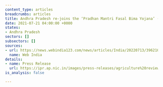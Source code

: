 ```yaml
---
content_type: articles
breadcrumbs: articles
title: Andhra Pradesh re-joins the ‘Pradhan Mantri Fasal Bima Yojana’ (PMFBY)
date: 2021-07-21 04:00:00 +0000
states:
- Andhra Pradesh
sectors: []
subsectors: []
sources:
- url: https://news.webindia123.com/news/articles/India/20220713/3962109.html
  name: Web India
details:
- name: Press Release
  url: https://ipr.ap.nic.in/images/press-releases/agriculture%20review%20with%20central%20minister.pdf
is_analysis: false

---
```

